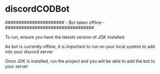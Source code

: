 # discordCODBot
###################### - Bot taken offline - #################################


To run, ensure you have the latests version of JDK installed.

As bot is currently offline, it is important to run on your local system to add into your discord server

Once JDK is installed, run the project and you will be able to add the bot to your server
